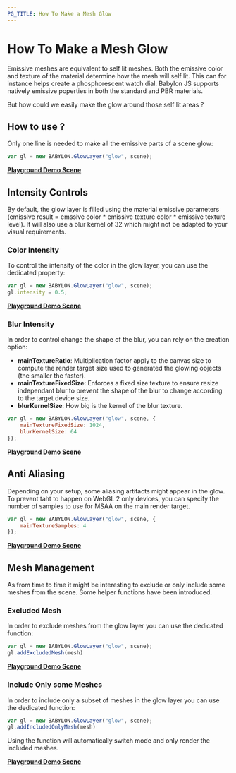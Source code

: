 ```yaml
---
PG_TITLE: How To Make a Mesh Glow
---
```


# How To Make a Mesh Glow

Emissive meshes are equivalent to self lit meshes. Both the emissive color and texture of the material determine how the mesh will self lit. This can for instance helps create a phosphorescent watch dial. Babylon JS supports natively emissive poperties in both the standard and PBR materials.

But how could we easily make the glow around those self lit areas ?

## How to use ?

Only one line is needed to make all the emissive parts of a scene glow:

```javascript
var gl = new BABYLON.GlowLayer("glow", scene);
```

[**Playground Demo Scene**](https://www.babylonjs-playground.com/#LRFB2D#1)

## Intensity Controls

By default, the glow layer is filled using the material emissive parameters (emissive result = emssive color * emissive texture color * emissive texture level). It will also use a blur kernel of 32 which might not be adapted to your visual requirements.

### Color Intensity

To control the intensity of the color in the glow layer, you can use the dedicated property:

```javascript
var gl = new BABYLON.GlowLayer("glow", scene);
gl.intensity = 0.5;
```

[**Playground Demo Scene**](https://www.babylonjs-playground.com/#LRFB2D#2)

### Blur Intensity

In order to control change the shape of the blur, you can rely on the creation option:

* **mainTextureRatio**: Multiplication factor apply to the canvas size to compute the render target size used to generated the glowing objects (the smaller the faster).
* **mainTextureFixedSize**: Enforces a fixed size texture to ensure resize independant blur to prevent the shape of the blur to change according to the target device size.
* **blurKernelSize**: How big is the kernel of the blur texture.

```javascript
var gl = new BABYLON.GlowLayer("glow", scene, { 
    mainTextureFixedSize: 1024,
    blurKernelSize: 64
});
```

[**Playground Demo Scene**](https://www.babylonjs-playground.com/#LRFB2D#3)

## Anti Aliasing

Depending on your setup, some aliasing artifacts might appear in the glow. To prevent taht to happen on WebGL 2 only devices, you can specify the number of samples to use for MSAA on the main render target.

```javascript
var gl = new BABYLON.GlowLayer("glow", scene, { 
    mainTextureSamples: 4 
});
```

[**Playground Demo Scene**](https://www.babylonjs-playground.com/#LRFB2D#4)

## Mesh Management

As from time to time it might be interesting to exclude or only include some meshes from the scene. Some helper functions have been introduced.

### Excluded Mesh

In order to exclude meshes from the glow layer you can use the dedicated function:

```javascript
var gl = new BABYLON.GlowLayer("glow", scene);
gl.addExcludedMesh(mesh)
```

[**Playground Demo Scene**](https://www.babylonjs-playground.com/#LRFB2D#6)

### Include Only some Meshes

In order to include only a subset of meshes in the glow layer you can use the dedicated function:

```javascript
var gl = new BABYLON.GlowLayer("glow", scene);
gl.addIncludedOnlyMesh(mesh)
```

Using the function will automatically switch mode and only render the included meshes.

[**Playground Demo Scene**](https://www.babylonjs-playground.com/#LRFB2D#7)
```
